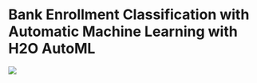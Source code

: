 # Bank Enrollment Classification with Automatic Machine Learning with H2O AutoML

<img src = '../main/Data & Images/variable_importance.png'>
